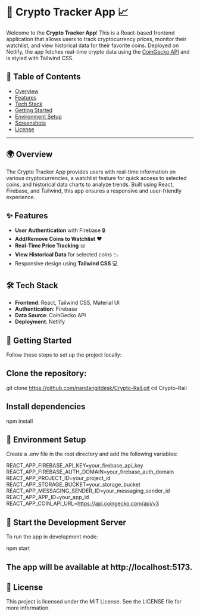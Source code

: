 # 🚀 Crypto Tracker App 📈

Welcome to the **Crypto Tracker App**! This is a React-based frontend application that allows users to track cryptocurrency prices, monitor their watchlist, and view historical data for their favorite coins. Deployed on Netlify, the app fetches real-time crypto data using the [CoinGecko API](https://www.coingecko.com/en/api) and is styled with Tailwind CSS.

## 📑 Table of Contents
- [Overview](#-overview)
- [Features](#-features)
- [Tech Stack](#-tech-stack)
- [Getting Started](#-getting-started)
- [Environment Setup](#-environment-setup)
- [Screenshots](#-screenshots)
- [License](#-license)

---

## 🌍 Overview

The Crypto Tracker App provides users with real-time information on various cryptocurrencies, a watchlist feature for quick access to selected coins, and historical data charts to analyze trends. Built using React, Firebase, and Tailwind, this app ensures a responsive and user-friendly experience.

## ✨ Features
- **User Authentication** with Firebase 🔒
- **Add/Remove Coins to Watchlist** ❤️
- **Real-Time Price Tracking** 📊
- **View Historical Data** for selected coins 📉
- Responsive design using **Tailwind CSS** 💻

## 🛠️ Tech Stack
- **Frontend**: React, Tailwind CSS, Material UI
- **Authentication**: Firebase
- **Data Source**: CoinGecko API
- **Deployment**: Netlify

## 🚀 Getting Started

Follow these steps to set up the project locally:

##  Clone the repository:
   git clone https://github.com/nandangitdesk/Crypto-Rail.git
   cd Crypto-Rail


   
## Install dependencies

npm install



## 🔧 Environment Setup
Create a .env file in the root directory and add the following variables:

REACT_APP_FIREBASE_API_KEY=your_firebase_api_key
REACT_APP_FIREBASE_AUTH_DOMAIN=your_firebase_auth_domain
REACT_APP_PROJECT_ID=your_project_id
REACT_APP_STORAGE_BUCKET=your_storage_bucket
REACT_APP_MESSAGING_SENDER_ID=your_messaging_sender_id
REACT_APP_APP_ID=your_app_id
REACT_APP_COIN_API_URL=https://api.coingecko.com/api/v3



## 🏃 Start the Development Server
To run the app in development mode:

npm start



## The app will be available at http://localhost:5173.




## 📄 License
This project is licensed under the MIT License. See the LICENSE file for more information.
